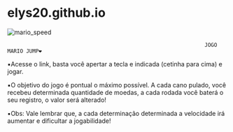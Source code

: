 # elys20.github.io

![mario_speed](https://user-images.githubusercontent.com/97187182/196266653-2f629450-32ca-4f89-b018-5d5f1077ef67.gif)


                                                                   JOGO MARIO JUMP❤️

▪️Acesse o link, basta você apertar a tecla e indicada (cetinha para cima) e jogar.

▪️O objetivo do jogo é pontual o máximo possível. A cada cano pulado, você recebeu determinada quantidade de moedas, a cada rodada você baterá o seu registro, o valor será alterado!


▪️Obs: Vale lembrar que, a cada determinação determinada a velocidade irá aumentar e dificultar a jogabilidade!
